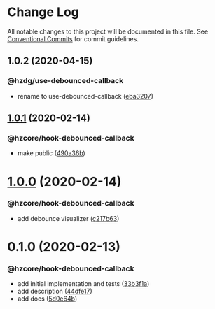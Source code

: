 # Change Log

All notable changes to this project will be documented in this file.
See [Conventional Commits](https://conventionalcommits.org) for commit guidelines.

## 1.0.2 (2020-04-15)


### @hzdg/use-debounced-callback

* rename to use-debounced-callback ([eba3207](https://github.com/hzdg/hz-core/commit/eba3207))


## [1.0.1](https://github.com/hzdg/hz-core/compare/@hzcore/hook-debounced-callback@1.0.0...@hzcore/hook-debounced-callback@1.0.1) (2020-02-14)


### @hzcore/hook-debounced-callback

* make public ([490a36b](https://github.com/hzdg/hz-core/commit/490a36b))


# [1.0.0](https://github.com/hzdg/hz-core/compare/@hzcore/hook-debounced-callback@0.1.0...@hzcore/hook-debounced-callback@1.0.0) (2020-02-14)


### @hzcore/hook-debounced-callback

* add debounce visualizer ([c217b63](https://github.com/hzdg/hz-core/commit/c217b63))


# 0.1.0 (2020-02-13)


### @hzcore/hook-debounced-callback

* add initial implementation and tests ([33b3f1a](https://github.com/hzdg/hz-core/commit/33b3f1a))
* add description ([44dfe17](https://github.com/hzdg/hz-core/commit/44dfe17))
* add docs ([5d0e64b](https://github.com/hzdg/hz-core/commit/5d0e64b))
